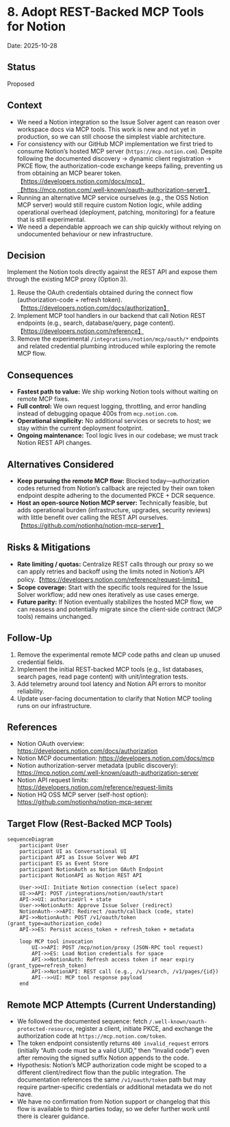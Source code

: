 # 8. Adopt REST-Backed MCP Tools for Notion

Date: 2025-10-28

## Status

Proposed

## Context

- We need a Notion integration so the Issue Solver agent can reason over workspace docs via MCP tools. This work is new and not yet in production, so we can still choose the simplest viable architecture.
- For consistency with our GitHub MCP implementation we first tried to consume Notion’s hosted MCP server (`https://mcp.notion.com`). Despite following the documented discovery → dynamic client registration → PKCE flow, the authorization-code exchange keeps failing, preventing us from obtaining an MCP bearer token.【https://developers.notion.com/docs/mcp】【https://mcp.notion.com/.well-known/oauth-authorization-server】
- Running an alternative MCP service ourselves (e.g., the OSS Notion MCP server) would still require custom Notion logic, while adding operational overhead (deployment, patching, monitoring) for a feature that is still experimental.
- We need a dependable approach we can ship quickly without relying on undocumented behaviour or new infrastructure.

## Decision

Implement the Notion tools directly against the REST API and expose them through the existing MCP proxy (Option 3).

1. Reuse the OAuth credentials obtained during the connect flow (authorization-code + refresh token).【https://developers.notion.com/docs/authorization】
2. Implement MCP tool handlers in our backend that call Notion REST endpoints (e.g., search, database/query, page content).【https://developers.notion.com/reference】
3. Remove the experimental `/integrations/notion/mcp/oauth/*` endpoints and related credential plumbing introduced while exploring the remote MCP flow.

## Consequences

- **Fastest path to value:** We ship working Notion tools without waiting on remote MCP fixes.
- **Full control:** We own request logging, throttling, and error handling instead of debugging opaque 400s from `mcp.notion.com`.
- **Operational simplicity:** No additional services or secrets to host; we stay within the current deployment footprint.
- **Ongoing maintenance:** Tool logic lives in our codebase; we must track Notion REST API changes.

## Alternatives Considered

- **Keep pursuing the remote MCP flow:** Blocked today—authorization codes returned from Notion’s callback are rejected by their own token endpoint despite adhering to the documented PKCE + DCR sequence.
- **Host an open-source Notion MCP server:** Technically feasible, but adds operational burden (infrastructure, upgrades, security reviews) with little benefit over calling the REST API ourselves.【https://github.com/notionhq/notion-mcp-server】

## Risks & Mitigations

- **Rate limiting / quotas:** Centralize REST calls through our proxy so we can apply retries and backoff using the limits noted in Notion’s API policy.【https://developers.notion.com/reference/request-limits】
- **Scope coverage:** Start with the specific tools required for the Issue Solver workflow; add new ones iteratively as use cases emerge.
- **Future parity:** If Notion eventually stabilizes the hosted MCP flow, we can reassess and potentially migrate since the client‑side contract (MCP tools) remains unchanged.

## Follow-Up

1. Remove the experimental remote MCP code paths and clean up unused credential fields.
2. Implement the initial REST-backed MCP tools (e.g., list databases, search pages, read page content) with unit/integration tests.
3. Add telemetry around tool latency and Notion API errors to monitor reliability.
4. Update user-facing documentation to clarify that Notion MCP tooling runs on our infrastructure.

## References

- Notion OAuth overview: https://developers.notion.com/docs/authorization
- Notion MCP documentation: https://developers.notion.com/docs/mcp
- Notion authorization-server metadata (public discovery): https://mcp.notion.com/.well-known/oauth-authorization-server
- Notion API request limits: https://developers.notion.com/reference/request-limits
- Notion HQ OSS MCP server (self-host option): https://github.com/notionhq/notion-mcp-server

## Target Flow (Rest-Backed MCP Tools)

```mermaid
sequenceDiagram
    participant User
    participant UI as Conversational UI
    participant API as Issue Solver Web API
    participant ES as Event Store
    participant NotionAuth as Notion OAuth Endpoint
    participant NotionAPI as Notion REST API

    User->>UI: Initiate Notion connection (select space)
    UI->>API: POST /integrations/notion/oauth/start
    API->>UI: authorizeUrl + state
    User->>NotionAuth: Approve Issue Solver (redirect)
    NotionAuth-->>API: Redirect /oauth/callback (code, state)
    API->>NotionAuth: POST /v1/oauth/token (grant_type=authorization_code)
    API->>ES: Persist access_token + refresh_token + metadata

    loop MCP tool invocation
        UI->>API: POST /mcp/notion/proxy (JSON-RPC tool request)
        API->>ES: Load Notion credentials for space
        API->>NotionAuth: Refresh access token if near expiry (grant_type=refresh_token)
        API->>NotionAPI: REST call (e.g., /v1/search, /v1/pages/{id})
        API-->>UI: MCP tool response payload
    end
```

## Remote MCP Attempts (Current Understanding)

- We followed the documented sequence: fetch `/.well-known/oauth-protected-resource`, register a client, initiate PKCE, and exchange the authorization code at `https://mcp.notion.com/token`.
- The token endpoint consistently returns `400 invalid_request` errors (initially “Auth code must be a valid UUID,” then “Invalid code”) even after removing the signed suffix Notion appends to the code.
- Hypothesis: Notion’s MCP authorization code might be scoped to a different client/redirect flow than the public integration. The documentation references the same `/v1/oauth/token` path but may require partner-specific credentials or additional metadata we do not have.
- We have no confirmation from Notion support or changelog that this flow is available to third parties today, so we defer further work until there is clearer guidance.
